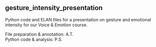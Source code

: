 ## gesture_intensity_presentation

Python code and ELAN files for a presentation on gesture and emotional intensity for our Voice & Emotion course.

File preparation & annotation: A.T. </br>
Python code & analysis: P.S.

